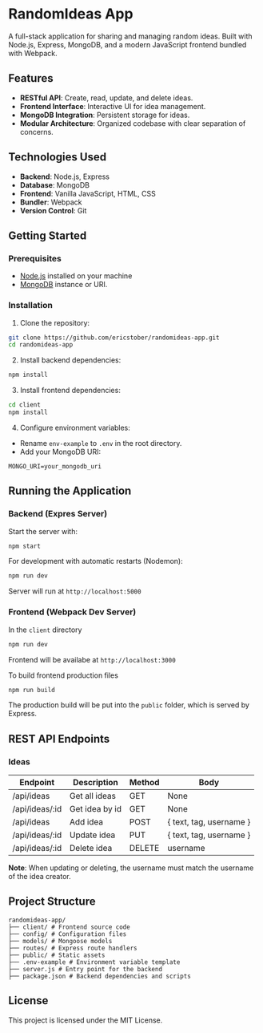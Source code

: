 # RandomIdeas App

A full-stack application for sharing and managing random ideas. Built with Node.js, Express, MongoDB, and a modern JavaScript frontend bundled with Webpack.

## Features

- **RESTful API**: Create, read, update, and delete ideas.
- **Frontend Interface**: Interactive UI for idea management.
- **MongoDB Integration**: Persistent storage for ideas.
- **Modular Architecture**: Organized codebase with clear separation of concerns.

## Technologies Used

- **Backend**: Node.js, Express
- **Database**: MongoDB
- **Frontend**: Vanilla JavaScript, HTML, CSS
- **Bundler**: Webpack
- **Version Control**: Git

## Getting Started

### Prerequisites

- [Node.js](https://nodejs.org/en) installed on your machine
- [MongoDB](https://www.mongodb.com/) instance or URI.

### Installation

1. Clone the repository:

```bash
git clone https://github.com/ericstober/randomideas-app.git
cd randomideas-app
```

2. Install backend dependencies:

```bash
npm install
```

3. Install frontend dependencies:

```bash
cd client
npm install
```

4. Configure environment variables:

- Rename `env-example` to `.env` in the root directory.
- Add your MongoDB URI:

```env
MONGO_URI=your_mongodb_uri
```

## Running the Application

### Backend (Expres Server)

Start the server with:

```bash
npm start
```

For development with automatic restarts (Nodemon):

```bash
npm run dev
```

Server will run at `http://localhost:5000`

### Frontend (Webpack Dev Server)

In the `client` directory

```bash
npm run dev
```

Frontend will be availabe at `http://localhost:3000`

To build frontend production files

```bash
npm run build
```

The production build will be put into the `public` folder, which is served by Express.

## REST API Endpoints

### Ideas

| Endpoint       | Description    | Method | Body                    |
| -------------- | -------------- | ------ | ----------------------- |
| /api/ideas     | Get all ideas  | GET    | None                    |
| /api/ideas/:id | Get idea by id | GET    | None                    |
| /api/ideas     | Add idea       | POST   | { text, tag, username } |
| /api/ideas/:id | Update idea    | PUT    | { text, tag, username } |
| /api/ideas/:id | Delete idea    | DELETE | username                |

**Note**: When updating or deleting, the username must match the username of the idea creator.

## Project Structure

```
randomideas-app/
├── client/ # Frontend source code
├── config/ # Configuration files
├── models/ # Mongoose models
├── routes/ # Express route handlers
├── public/ # Static assets
├── .env-example # Environment variable template
├── server.js # Entry point for the backend
├── package.json # Backend dependencies and scripts
```

## License

This project is licensed under the MIT License.
